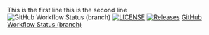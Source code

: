 This is the first line
this is the second line
![GitHub Workflow Status (branch)](https://img.shields.io/github/actions/workflow/status/RWatson124/Sem/main.yml?branch=main)
[![LICENSE](https://img.shields.io/github/license/RWatson124/sem.svg?style=flat-square)](https://github.com/<RWatson124>/sem/blob/master/LICENSE)
[![Releases](https://img.shields.io/github/release/RWatson124/sem/all.svg?style=flat-square)](https://github.com/<RWatson124>/Sem/releases)
[GitHub Workflow Status (branch)](https://img.shields.io/github/actions/workflow/status/RWatson124/Sem/main.yml)
